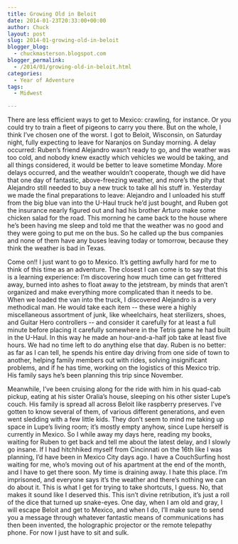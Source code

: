 ```yaml
---
title: Growing Old in Beloit
date: 2014-01-23T20:33:00+00:00
author: Chuck
layout: post
slug: 2014-01-growing-old-in-beloit
blogger_blog:
  - chuckmasterson.blogspot.com
blogger_permalink:
  - /2014/01/growing-old-in-beloit.html
categories:
  - Year of Adventure
tags:
  - Midwest

---
```


There are less efficient ways to get to Mexico: crawling, for instance. Or you
could try to train a fleet of pigeons to carry you there. But on the whole, I
think I’ve chosen one of the worst. I got to Beloit, Wisconsin, on
Saturday night, fully expecting to leave for Naranjos on Sunday morning. A
delay occurred: Ruben’s friend Alejandro wasn’t  ready to go,
and the weather was too cold, and nobody knew exactly which vehicles we would
be taking, and all things considered, it would be better to leave sometime
Monday.  More delays occurred, and the weather wouldn’t cooperate,
though we did have that one day of fantastic, above-freezing weather, and
more’s the pity that Alejandro still needed to buy a new truck to take
all his stuff in. Yesterday we made the final preparations to leave: Alejandro
and I unloaded his stuff from the big blue van into the U-Haul truck he’d
just bought, and Ruben got the insurance nearly figured out and had his brother
Arturo make some chicken salad for the road. This morning he came back to the
house where he’s been having me sleep and told me that the weather was no
good and they were going to put me on the bus. So he called up the bus
companies and none of them have any buses leaving today or tomorrow, because
they think the weather is bad in Texas.

Come on!! I just want to go to Mexico. It’s getting awfully hard for me
to think of this time as an adventure. The closest I can come is to say that
this is a learning experience: I’m discovering how much time can get
frittered away, burned into ashes to float away to the jetstream, by minds that
aren’t organized and make everything more complicated than it needs to
be. When we loaded the van into the truck, I discovered Alejandro is a very
methodical man. He would take each item -- these were a highly
miscellaneous assortment of junk, like wheelchairs, heat sterilizers, shoes,
and Guitar Hero controllers -- and consider it carefully for at least a
full minute before placing it carefully somewhere in the Tetris game he had
built in the U-Haul. In this way he made an hour-and-a-half job take at least
five hours. We had no time left to do anything else that day. Ruben is no
better: as far as I can tell, he spends his entire day driving from one side of
town to another, helping family members out with rides, solving insignificant
problems, and if he has time, working on the logistics of this Mexico trip. His
family says he’s been planning this trip since November.

Meanwhile, I’ve been cruising along for the ride with him in his
quad-cab pickup, eating at his sister Oralia’s house, sleeping on his
other sister Lupe’s couch. His family is spread all across Beloit like
raspberry preserves. I’ve gotten to know several of them, of various
different generations, and even went sledding with a few little kids. They
don’t seem to mind me taking up space in Lupe’s living room;
it’s mostly empty anyhow, since Lupe herself is currently in Mexico. So I
while away my days here, reading my books, waiting for Ruben to get back and
tell me about the latest delay, and I slowly go insane. If I had hitchhiked
myself from Cincinnati on the 16th like I was planning, I’d have been in
Mexico City days ago. I have a CouchSurfing host waiting for me, who’s
moving out of his apartment at the end of the month, and I have to get there
soon. My time is draining away. I hate this place. I’m imprisoned, and
everyone says it’s the weather and there’s nothing we can do about
it. This is what I get for trying to take shortcuts, I guess. No, that makes it
sound like I deserved this. This isn’t divine retribution, it’s
just a roll of the dice that turned up snake-eyes. One day, when I am old and
gray, I will escape Beloit and get to Mexico, and when I do, I’ll make
sure to send you a message through whatever fantastic means of communications
has then been invented, the holographic projector or the remote telepathy
phone. For now I just have to sit and sulk.

